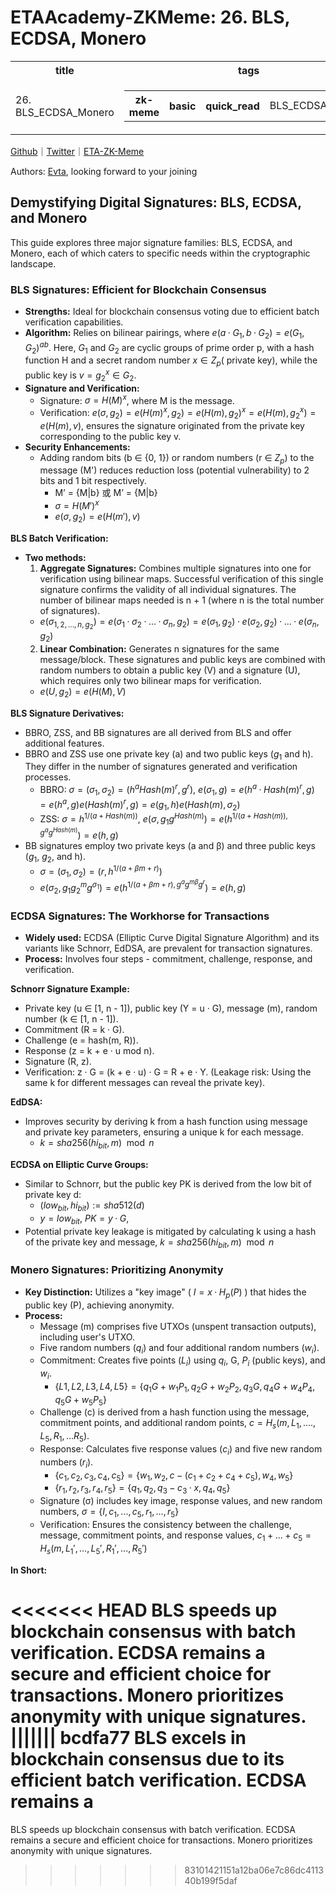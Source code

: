 # ETAAcademy-ZKMeme: 26. BLS, ECDSA, Monero

<table>
  <tr>
    <th>title</th>
    <th>tags</th>
  </tr>
  <tr>
    <td>26. BLS_ECDSA_Monero</td>
    <td>
      <table>
        <tr>
          <th>zk-meme</th>
          <th>basic</th>
          <th>quick_read</th>
          <td>BLS_ECDSA_Monero</td>
        </tr>
      </table>
    </td>
  </tr>
</table>

[Github](https://github.com/ETAAcademy)｜[Twitter](https://twitter.com/ETAAcademy)｜[ETA-ZK-Meme](https://github.com/ETAAcademy/ETAAcademy-ZK-Meme)

Authors: [Evta](https://twitter.com/pwhattie), looking forward to your joining

## Demystifying Digital Signatures: BLS, ECDSA, and Monero

This guide explores three major signature families: BLS, ECDSA, and Monero, each of which caters to specific needs within the cryptographic landscape.

### BLS Signatures: Efficient for Blockchain Consensus

- **Strengths:** Ideal for blockchain consensus voting due to efficient batch verification capabilities.
- **Algorithm:** Relies on bilinear pairings, where $e(a · G_1, b · G_2) = e(G_1, G_2)^{ab}$. Here, $G_1$ and $G_2$ are cyclic groups of prime order p, with a hash function H and a secret random number $x ∈ Z_p$( private key), while the public key is $v = g^x_2 ∈ G_2$.
- **Signature and Verification:**
  - Signature: $σ =  H(M)^x$, where M is the message.
  - Verification: $e(σ, g_2) = e(H(m)^x, g_2) = e(H(m), g_2)^x = e(H(m), g^x_2) = e(H(m), v)$, ensures the signature originated from the private key corresponding to the public key v.
- **Security Enhancements:**
  - Adding random bits (b ∈ {0, 1}) or random numbers (r ∈ $Z_p$) to the message (M') reduces reduction loss (potential vulnerability) to 2 bits and 1 bit respectively.
    - M’ = {M|b} 或 M’ = {M|b}
    - $σ = H(M')^x$
    - $e(σ, g_2) = e(H(m'), v)$

**BLS Batch Verification:**

- **Two methods:**
  1. **Aggregate Signatures:** Combines multiple signatures into one for verification using bilinear maps. Successful verification of this single signature confirms the validity of all individual signatures. The number of bilinear maps needed is n + 1 (where n is the total number of signatures).
  - $e(σ_{1,2,...,n, g_2}) = e(σ_1·σ_2·...·σ_n, g_2) = e(σ_1, g_2)·e(σ_2, g_2)·...·e(σ_n, g_2)$
  2. **Linear Combination:** Generates n signatures for the same message/block. These signatures and public keys are combined with random numbers to obtain a public key (V) and a signature (U), which requires only two bilinear maps for verification.
  - $e(U, g_2) = e(H(M),V)$

**BLS Signature Derivatives:**

- BBRO, ZSS, and BB signatures are all derived from BLS and offer additional features.
- BBRO and ZSS use one private key (a) and two public keys ($g_1$ and h). They differ in the number of signatures generated and verification processes.
  - BBRO: $σ = (σ_1, σ_2) = (h^aHash(m)^r, g^r)$, $e(σ_1, g) = e(h^a · Hash(m)^r, g) = e(h^a, g)e(Hash(m)^r, g) = e(g_1, h)e(Hash(m), σ_2)$
  - ZSS: $σ = h^{1/(a + Hash(m))}$, $e(σ, g_1g^{Hash(m)}) = e(h^{1/(a+Hash(m)), g^ag^{Hash(m)}}) = e(h,g)$
- BB signatures employ two private keys (a and β) and three public keys ($g_1$, $g_2$, and h).
  - $σ = (σ_1, σ_2) = (r, h^{1/(a+βm+r)})$
  - $e(σ_2, g_1g^m_2g^{σ_1}) = e(h^{1/(a+βm+r), g^ag^{mβ}g^r}) = e(h,g)$

### ECDSA Signatures: The Workhorse for Transactions

- **Widely used:** ECDSA (Elliptic Curve Digital Signature Algorithm) and its variants like Schnorr, EdDSA, are prevalent for transaction signatures.
- **Process:** Involves four steps - commitment, challenge, response, and verification.

**Schnorr Signature Example:**

- Private key (u ∈ [1, n - 1]), public key (Y = u · G), message (m), random number (k ∈ [1, n - 1]).
- Commitment (R = k · G).
- Challenge (e = hash(m, R)).
- Response (z = k + e · u mod n).
- Signature (R, z).
- Verification: z · G = (k + e · u) · G = R + e · Y. (Leakage risk: Using the same k for different messages can reveal the private key).

**EdDSA:**

- Improves security by deriving k from a hash function using message and private key parameters, ensuring a unique k for each message.
  - $k = sha256(hi_{bit}, m) \mod n$

**ECDSA on Elliptic Curve Groups:**

- Similar to Schnorr, but the public key PK is derived from the low bit of private key d:
  - $(low_{bit}, hi_{bit}) := sha512(d)$
  - $y = low_{bit}$, $PK = y·G$,
- Potential private key leakage is mitigated by calculating k using a hash of the private key and message, $k = sha256(hi_{bit}, m) \mod n$

### Monero Signatures: Prioritizing Anonymity

- **Key Distinction:** Utilizes a "key image" ( $I = x · H_p(P)$ ) that hides the public key (P), achieving anonymity.
- **Process:**
  - Message (m) comprises five UTXOs (unspent transaction outputs), including user's UTXO.
  - Five random numbers ($q_i$) and four additional random numbers ($w_i$).
  - Commitment: Creates five points ($L_i$) using $q_i$, G, $P_i$ (public keys), and $w_i$.
    - $\{L1, L2, L3, L4, L5\} = \{q_1G + w_1P_1, q_2G+w_2P_2, q_3G, q_4G+w_4P_4, q_5G +w_5P_5\}$
  - Challenge (c) is derived from a hash function using the message, commitment points, and additional random points, $c = H_s(m, L_1, ...., L_5, R_1,...R_5)$.
  - Response: Calculates five response values ($c_i$) and five new random numbers ($r_i$).
    - $\{c_1, c_2, c_3, c_4, c_5\} = \{w_1, w_2, c-(c_1 + c_2 + c_4 + c_5), w_4, w_5\}$
    - $\{r_1, r_2, r_3, r_4, r_5\} = \{q_1, q_2, q_3 - c_3 · x, q_4, q_5\}$
  - Signature (σ) includes key image, response values, and new random numbers, $σ  = \{I, c_1, ..., c_5, r_1, ..., r_5\}$
  - Verification: Ensures the consistency between the challenge, message, commitment points, and response values, $c_1+...+c_5 = H_s(m, L_1',...,L_5', R_1',...,R_5')$

**In Short:**

<<<<<<< HEAD
BLS speeds up blockchain consensus with batch verification. ECDSA remains a secure and efficient choice for transactions. Monero prioritizes anonymity with unique signatures.
||||||| bcdfa77
BLS excels in blockchain consensus due to its efficient batch verification. ECDSA remains a
=======
BLS speeds up blockchain consensus with batch verification. ECDSA remains a secure and efficient choice for transactions. Monero prioritizes anonymity with unique signatures.

> > > > > > > 83101421151a12ba06e7c86dc411340b199f5daf
